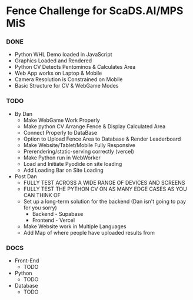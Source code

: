 # Fence Challenge for ScaDS.AI/MPS MiS

### DONE
- Python WHL Demo loaded in JavaScript
- Graphics Loaded and Rendered
- Python CV Detects Pentominos & Calculates Area
- Web App works on Laptop & Mobile
- Camera Resolution is Constrained on Mobile
- Basic Structure for CV & WebGame Modes

### TODO
- By Dan
  - Make WebGame Work Properly
  - Make python CV Arrange Fence & Display Calculated Area
  - Connect Properly to DataBase
  - Option to Upload Fence Area to Database & Render Leaderboard
  - Make Website/Tablet/Mobile Fully Responsive
  - Prerendering/static-serving correctly (vercel)
  - Make Python run in WebWorker
  - Load and Initiate Pyodide on site loading
  - Add Loading Bar on Site Loading
- Post Dan
  - FULLY TEST ACROSS A WIDE RANGE OF DEVICES AND SCREENS
  - FULLY TEST THE PYTHON CV ON AS MANY EDGE CASES AS YOU CAN THINK OF
  - Set up a long-term solution for the backend (Dan isn't going to pay for you sorry)
      - Backend - Supabase
      - Frontend - Vercel
  - Make Website work in Multiple Languages
  - Add Map of where people have uploaded results from

### DOCS
- Front-End
  - TODO
- Python
  - TODO
- Database
  - TODO
